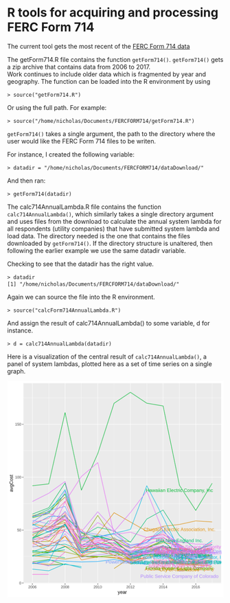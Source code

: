 # R tools for acquiring and processing FERC Form 714

The current tool gets the most recent of the [FERC Form 714 data](https://www.ferc.gov/docs-filing/forms/form-714/data.asp)

The getForm714.R file contains the function `getForm714()`. `getForm714()` gets a zip archive that contains data from 2006 to 2017.  
Work continues to include older data which is fragmented by year and geography. The function can be loaded into the R environment by using 

```
> source("getForm714.R")
```

Or using the full path. For example:

```
> source("/home/nicholas/Documents/FERCFORM714/getForm714.R")
```

`getForm714()` takes a single argument, the path to the directory where the user would like the FERC Form 714 files to be writen. 

For instance, I created the following variable:

```
> datadir = "/home/nicholas/Documents/FERCFORM714/dataDownload/"
```

And then ran:

```
> getForm714(datadir)
```

The calc714AnnualLambda.R file contains the function `calc714AnnualLambda()`, which similarly takes a single directory argument and uses files from the download to calculate the annual system lambda for all respondents (utility companies) that have submitted system lambda and load data.  The directory needed is the one that contains the files downloaded by `getForm714()`.  If the directory structure is unaltered, then following the earlier example we use the same datadir variable. 

Checking to see that the datadir has the right value. 

```
> datadir
[1] "/home/nicholas/Documents/FERCFORM714/dataDownload/"
```

Again we can source the file into the R environment.

```
> source("calcForm714AnnualLambda.R")
```

And assign the result of calc714AnnualLambda() to some variable, d for instance.

```
> d = calc714AnnualLambda(datadir)
```

Here is a visualization of the central result of `calc714AnnualLambda()`, a panel of system lambdas, plotted here as a set of time series on a single graph.

![System Lambda](https://github.com/nsbowden/fercform714/blob/master/annualLambda.png)

